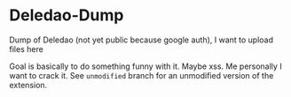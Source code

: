 # Deledao-Dump
Dump of Deledao (not yet public because google auth), I want to upload files here

Goal is basically to do something funny with it. Maybe xss. Me personally I want to crack it. See `unmodified` branch for an unmodified version of the extension.
